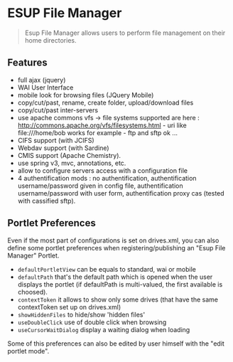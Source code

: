 # ESUP File Manager

> Esup File Manager allows users to perform file management on their home directories.

## Features

* full ajax (jquery)
* WAI User Interface
* mobile look for browsing files (JQuery Mobile)
* copy/cut/past, rename, create folder, upload/download files
* copy/cut/past inter-servers
* use apache commons vfs -> file systems supported are here : http://commons.apache.org/vfs/filesystems.html - uri like file:///home/bob works for example - ftp and sftp ok ...
* CIFS support (with JCIFS)
* Webdav support (with Sardine)
* CMIS support (Apache Chemistry).
* use spring v3, mvc, annotations, etc.
* allow to configure servers access with a configuration file
* 4 authentification mods : no authentification, authentification username/password given in config file, authentification username/password with user form, authentification proxy cas (tested with cassified sftp).

## Portlet Preferences

Even if the most part of configurations is set on drives.xml, you can also define some portlet preferences when registering/publishing an "Esup File Manager" Portlet.

* `defaultPortletView` can be equals to standard, wai or mobile
* `defaultPath` that's the default path which is opened when the user displays the portlet (if defaultPath is multi-valued, the first available is choosed).
* `contextToken` it allows to show only some drives (that have the same contextToken set up on drives.xml)
* `showHiddenFiles` to hide/show 'hidden files'
* `useDoubleClick` use of double click when browsing
* `useCursorWaitDialog` display a waiting dialog when loading

Some of this preferences can also be edited by user himself with the "edit portlet mode".
